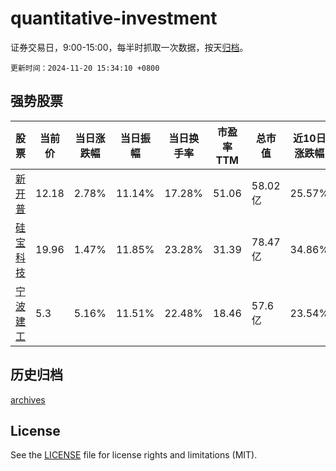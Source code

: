 # quantitative-investment

证券交易日，9:00-15:00，每半时抓取一次数据，按天[归档](archives)。

`更新时间：2024-11-20 15:34:10 +0800`

## 强势股票

|股票|当前价|当日涨跌幅|当日振幅|当日换手率|市盈率TTM|总市值|近10日涨跌幅|
|----|----|----|----|----|----|----|----|
|[新开普](https://xueqiu.com/S/SZ300248)|12.18|2.78%|11.14%|17.28%|51.06|58.02亿|25.57%|
|[硅宝科技](https://xueqiu.com/S/SZ300019)|19.96|1.47%|11.85%|23.28%|31.39|78.47亿|34.86%|
|[宁波建工](https://xueqiu.com/S/SH601789)|5.3|5.16%|11.51%|22.48%|18.46|57.6亿|23.54%|

## 历史归档

[archives](archives)

## License

See the [LICENSE](LICENSE) file for license rights and limitations (MIT).